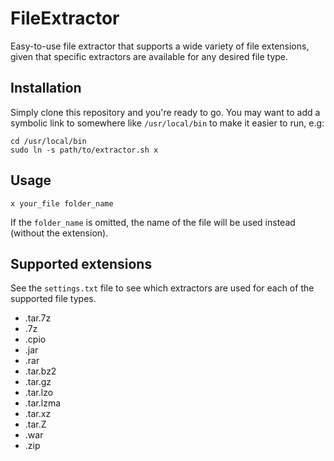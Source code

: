# FileExtractor
Easy-to-use file extractor that supports a wide variety of file extensions, given that specific extractors are available for any desired file type.

## Installation
Simply clone this repository and you're ready to go. You may want to add a symbolic link to somewhere like `/usr/local/bin` to make it easier to run, e.g:
```
cd /usr/local/bin
sudo ln -s path/to/extractor.sh x
```

## Usage
`x your_file folder_name`

If the `folder_name` is omitted, the name of the file will be used instead (without the extension).

## Supported extensions
See the `settings.txt` file to see which extractors are used for each of the supported file types.
* .tar.7z
* .7z
* .cpio
* .jar
* .rar
* .tar.bz2
* .tar.gz
* .tar.lzo
* .tar.lzma
* .tar.xz
* .tar.Z
* .war
* .zip
